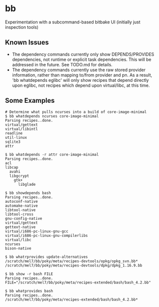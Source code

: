 bb
==

Experimentation with a subcommand-based bitbake UI (initially just inspection tools)

Known Issues
------------

- The dependency commands currently only show DEPENDS/PROVIDES dependencies,
  not runtime or explicit task dependencies. This will be addressed in the
  future. See TODO.md for details.
- The dependency commands currently use the raw stored provider information,
  rather than mapping to/from provider and pn. As a result, 'bb whatdepends
  eglibc' will only show recipes that depend directly upon eglibc, not recipes
  which depend upon virtual/libc, at this time.


Some Examples
-------------

    # Determine what pulls ncurses into a build of core-image-minimal
    $ bb whatdepends ncurses core-image-minimal
    Parsing recipes..done.
    virtual/gettext
    virtual/libintl
    readline
    util-linux
    sqlite3
    attr

    $ bb whatdepends -r attr core-image-minimal
    Parsing recipes..done.
    acl
    libcap
      avahi
      libgcrypt
        gtk+
          libglade

    $ bb showdepends bash
    Parsing recipes..done.
    autoconf-native
    automake-native
    libtool-native
    libtool-cross
    gnu-config-native
    virtual/gettext
    gettext-native
    virtual/i686-pc-linux-gnu-gcc
    virtual/i686-pc-linux-gnu-compilerlibs
    virtual/libc
    ncurses
    bison-native

    $ bb whatrprovides update-alternatives
    /scratch/mel7/bb/poky/meta/recipes-devtools/opkg/opkg_svn.bb*
    /scratch/mel7/bb/poky/meta/recipes-devtools/dpkg/dpkg_1.16.9.bb

    $ bb show -r bash FILE
    Parsing recipes..done.
    FILE="/scratch/mel7/bb/poky/meta/recipes-extended/bash/bash_4.2.bb"

    $ bb whatprovides bash
    Parsing recipes..done.
    /scratch/mel7/bb/poky/meta/recipes-extended/bash/bash_4.2.bb*
